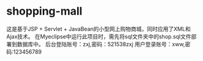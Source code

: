 # shopping-mall
这是基于JSP + Servlet + JavaBean的小型网上购物商城，同时应用了XML和Ajax技术。
在Myeclipse中运行此项目时，需先将sql文件夹中的shop.sql文件部署到数据库中。
后台登陆账号：zxj,密码：521538zxj
用户登录账号：xww,密码:123456789
